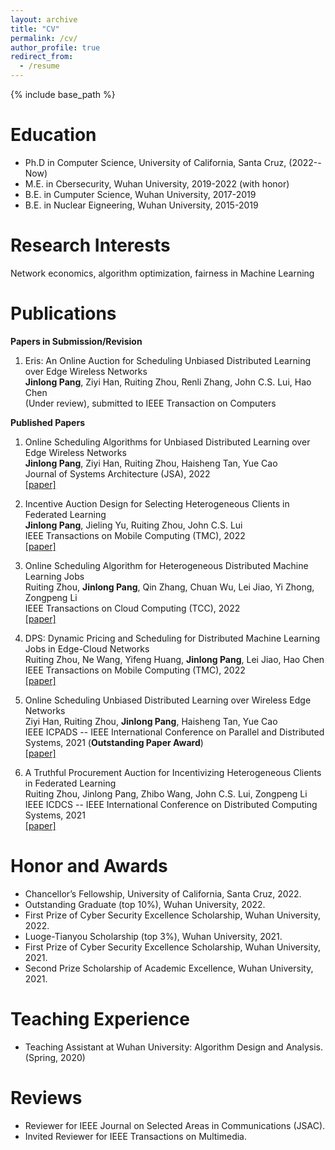 ```yaml
---
layout: archive
title: "CV"
permalink: /cv/
author_profile: true
redirect_from:
  - /resume
---
```


{% include base_path %}

Education
======
* Ph.D in Computer Science, University of California, Santa Cruz, (2022--Now)
* M.E. in Cbersecurity, Wuhan University, 2019-2022 (with honor)
* B.E. in Cumputer Science, Wuhan University, 2017-2019
* B.E. in Nuclear Eigneering, Wuhan University, 2015-2019


Research Interests
======
Network economics, algorithm optimization, fairness in Machine Learning

Publications
=====
**Papers in Submission/Revision**
1. Eris: An Online Auction for Scheduling Unbiased Distributed Learning over Edge Wireless Networks             
**Jinlong Pang**, Ziyi Han, Ruiting Zhou, Renli Zhang, John C.S. Lui, Hao Chen         
(Under review), submitted to IEEE Transaction on Computers


**Published Papers**
1.  Online Scheduling Algorithms for Unbiased Distributed Learning over Edge Wireless Networks             
**Jinlong Pang**, Ziyi Han, Ruiting Zhou, Haisheng Tan, Yue Cao               
Journal of Systems Architecture (JSA), 2022           
[[paper]](https://www.sciencedirect.com/science/article/abs/pii/S1383762122001837)

2.  Incentive Auction Design for Selecting Heterogeneous Clients in Federated Learning          
**Jinlong Pang**, Jieling Yu, Ruiting Zhou, John C.S. Lui     
IEEE Transactions on Mobile Computing (TMC), 2022     
[[paper]](https://ieeexplore-ieee-org.oca.ucsc.edu/document/9795863)


3.  Online Scheduling Algorithm for Heterogeneous Distributed Machine Learning Jobs          
 Ruiting Zhou, **Jinlong Pang**, Qin Zhang, Chuan Wu, Lei Jiao, Yi Zhong, Zongpeng Li     
IEEE Transactions on Cloud Computing (TCC), 2022     
[[paper]](https://ieeexplore-ieee-org.oca.ucsc.edu/document/9682563)

4.  DPS: Dynamic Pricing and Scheduling for Distributed Machine Learning Jobs in Edge-Cloud Networks          
Ruiting Zhou, Ne Wang, Yifeng Huang, **Jinlong Pang**, Lei Jiao, Hao Chen     
IEEE Transactions on Mobile Computing (TMC), 2022     
[[paper]](https://scholar.google.com/scholar?hl=zh-CN&as_sdt=0%2C5&as_vis=1&q=DPS%3A+Dynamic+Pricing+and+Scheduling+for+Distributed+Machine+Learning+Jobs+in+Edge-Cloud+Networks&btnG=)

5.  Online Scheduling Unbiased Distributed Learning over Wireless Edge Networks          
 Ziyi Han, Ruiting Zhou, **Jinlong Pang**, Haisheng Tan, Yue Cao     
IEEE ICPADS -- IEEE International Conference on Parallel and Distributed Systems, 2021 (**Outstanding Paper Award**)     
[[paper]](https://scholar.google.com/scholar?q=Online+Scheduling+Unbiased+Distributed+Learning+over+Wireless+Edge+Networks&hl=zh-CN&as_sdt=0&as_vis=1&oi=scholart)


6.  A Truthful Procurement Auction for Incentivizing Heterogeneous Clients in Federated Learning          
Ruiting Zhou, Jinlong Pang, Zhibo Wang, John C.S. Lui, Zongpeng Li     
IEEE ICDCS -- IEEE International Conference on Distributed Computing Systems, 2021     
[[paper]](https://ieeexplore-ieee-org.oca.ucsc.edu/document/9546466)



Honor and Awards
======
* Chancellor’s Fellowship, University of California, Santa Cruz, 2022.
* Outstanding Graduate (top 10%), Wuhan University, 2022.
* First Prize of Cyber Security Excellence Scholarship, Wuhan University, 2022.
* Luoge-Tianyou Scholarship (top 3%), Wuhan University, 2021.
* First Prize of Cyber Security Excellence Scholarship, Wuhan University, 2021.
* Second Prize Scholarship of Academic Excellence, Wuhan University, 2021.

 Teaching Experience
 ====
 * Teaching Assistant at Wuhan University: Algorithm Design and Analysis. (Spring, 2020)


Reviews
======
* Reviewer for IEEE Journal on Selected Areas in Communications (JSAC).
* Invited Reviewer for IEEE Transactions on Multimedia.
  




